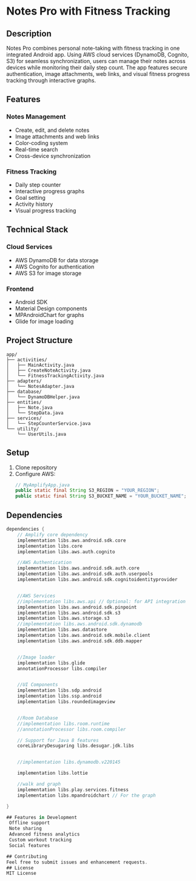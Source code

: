 # Notes Pro with Fitness Tracking

## Description
Notes Pro combines personal note-taking with fitness tracking in one integrated Android app. Using AWS cloud services (DynamoDB, Cognito, S3) for seamless synchronization, users can manage their notes across devices while monitoring their daily step count. The app features secure authentication, image attachments, web links, and visual fitness progress tracking through interactive graphs.

## Features
### Notes Management
- Create, edit, and delete notes
- Image attachments and web links
- Color-coding system
- Real-time search
- Cross-device synchronization

### Fitness Tracking
- Daily step counter
- Interactive progress graphs
- Goal setting
- Activity history
- Visual progress tracking

## Technical Stack
### Cloud Services
- AWS DynamoDB for data storage
- AWS Cognito for authentication
- AWS S3 for image storage

### Frontend
- Android SDK
- Material Design components
- MPAndroidChart for graphs
- Glide for image loading

## Project Structure
```plaintext
app/
├── activities/
│   ├── MainActivity.java
│   ├── CreateNoteActivity.java
│   └── FitnessTrackingActivity.java
├── adapters/
│   └── NotesAdapter.java
├── database/
│   └── DynamoDBHelper.java
├── entities/
│   ├── Note.java
│   └── StepData.java
├── services/
│   └── StepCounterService.java
└── utility/
    └── UserUtils.java
```
## Setup
1. Clone repository
2. Configure AWS:
   ```java
   // MyAmplifyApp.java
   public static final String S3_REGION = "YOUR_REGION";
   public static final String S3_BUCKET_NAME = "YOUR_BUCKET_NAME";

## Dependencies
```gradle
dependencies {
    // Amplify core dependency
    implementation libs.aws.android.sdk.core
    implementation libs.core
    implementation libs.aws.auth.cognito

    //AWS Authentication
    implementation libs.aws.android.sdk.auth.core
    implementation libs.aws.android.sdk.auth.userpools
    implementation libs.aws.android.sdk.cognitoidentityprovider


    //AWS Services
    //implementation libs.aws.api // Optional: for API integration
    implementation libs.aws.android.sdk.pinpoint
    implementation libs.aws.android.sdk.s3
    implementation libs.aws.storage.s3
    //implementation libs.aws.android.sdk.dynamodb
    implementation libs.aws.datastore
    implementation libs.aws.android.sdk.mobile.client
    implementation libs.aws.android.sdk.ddb.mapper


    //Image loader
    implementation libs.glide
    annotationProcessor libs.compiler


    //UI Components
    implementation libs.sdp.android
    implementation libs.ssp.android
    implementation libs.roundedimageview


    //Room Database
    //implementation libs.room.runtime
    //annotationProcessor libs.room.compiler

    // Support for Java 8 features
    coreLibraryDesugaring libs.desugar.jdk.libs


    //implementation libs.dynamodb.v220145

    implementation libs.lottie

    //walk and graph
    implementation libs.play.services.fitness
    implementation libs.mpandroidchart // For the graph

}

## Features in Development
 Offline support
 Note sharing
 Advanced fitness analytics
 Custom workout tracking
 Social features

## Contributing
Feel free to submit issues and enhancement requests.
## License
MIT License

